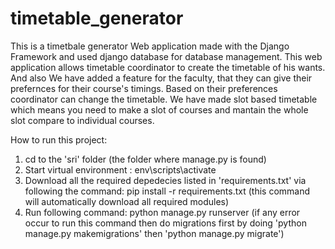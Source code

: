 # timetable_generator

This is a timetbale generator Web application made with the Django Framework and used django database for database management.
This web application allows timetable coordinator to create the timetable of his wants.
And also We have added a feature for the faculty, that they can give their prefernces for their course's timings.
Based on their preferences coordinator can change the timetable.
We have made slot based timetable which means you need to make a slot of courses and mantain the whole slot compare to individual courses.

How to run this project:

1. cd to the 'sri' folder (the folder where manage.py is found)
2. Start virtual environment : 
	  env\scripts\activate 
3. Download all the required depedecies listed in 'requirements.txt' via following the command:
	  pip install -r requirements.txt	(this command will automatically download all required modules)
4. Run following command:
	  python manage.py runserver 
	  (if any error occur to run this command then do migrations first by doing 'python manage.py makemigrations' then 'python manage.py migrate')
